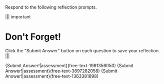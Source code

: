 Respond to the following reflection prompts.

||| important
# Don't Forget!
Click the "Submit Answer" button on each question to save your reflection.
|||

{Submit Answer!|assessment}(free-text-1981356050)
{Submit Answer!|assessment}(free-text-3897282058)
{Submit Answer!|assessment}(free-text-1363381898)
